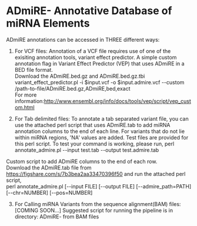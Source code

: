 # ADmiRE- Annotative Database of miRNA Elements

ADmiRE annotations can be accessed in THREE different ways:
1. For VCF files: Annotation of a VCF file requires use of one of the exisiting annotation tools, variant effect predictor.
  A simple custom annotation flag in Variant Effect Predictor (VEP) that uses ADmiRE in a BED file format.  
  Download the ADmiRE.bed.gz and ADmiRE.bed.gz.tbi  
  variant_effect_predictor.pl -i $input.vcf -o $input.admire.vcf --custom /path-to-file/ADmiRE.bed.gz,ADmiRE,bed,exact    
  For more information:http://www.ensembl.org/info/docs/tools/vep/script/vep_custom.html
  
2. For Tab delimited files: To annotate a tab separated variant file, you can use the attached perl script that uses ADmiRE.tab to add miRNA annotation columns to the end of each line. For variants that do not lie within miRNA regions, 'NA' values are added.
  Test files are provided for this perl script. To test your command is working, please run, 
  perl annotate_admire.pl --input test.tab --output test.admire.tab
  
  Custom script to add ADmiRE columns to the end of each row.  
  Download the ADmiRE.tab file from https://figshare.com/s/7b3bea2aa33470396f50 and run the attached perl script,  
  perl annotate_admire.pl [--input FILE] [--output FILE] [--admire_path=PATH] [--chr=NUMBER] [--pos=NUMBER]
  
3. For Calling miRNA Variants from the sequence alignment(BAM) files: [COMING SOON...]
  Suggested script for running the pipeline is in directory: ADmiRE- from BAM files
  
  
